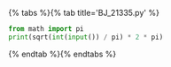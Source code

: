 {% tabs %}{% tab title='BJ_21335.py' %}

```py
from math import pi
print(sqrt(int(input()) / pi) * 2 * pi)
```

{% endtab %}{% endtabs %}
